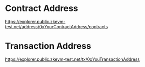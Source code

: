# Contract Address
https://explorer.public.zkevm-test.net/address/0xYourContractAddress/contracts

# Transaction Address
https://explorer.public.zkevm-test.net/tx/0xYouTransactionAddress
